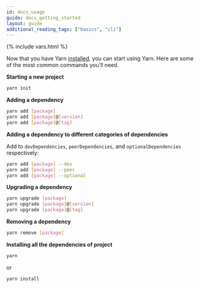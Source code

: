 ```yaml
---
id: docs_usage
guide: docs_getting_started
layout: guide
additional_reading_tags: ["basics", "cli"]
---
```


{% include vars.html %}

Now that you have Yarn [installed]({{url_base}}/docs/install), you can start
using Yarn. Here are some of the most common commands you'll need.

**Starting a new project**

```sh
yarn init
```

**Adding a dependency**

```sh
yarn add [package]
yarn add [package]@[version]
yarn add [package]@[tag]
```

**Adding a dependency to different categories of dependencies**

Add to `devDependencies`, `peerDependencies`, and `optionalDependencies` respectively:

```sh
yarn add [package] --dev
yarn add [package] --peer 
yarn add [package] --optional
```

**Upgrading a dependency**

```sh
yarn upgrade [package]
yarn upgrade [package]@[version]
yarn upgrade [package]@[tag]
```

**Removing a dependency**

```sh
yarn remove [package]
```

**Installing all the dependencies of project**

```sh
yarn
```

or

```sh
yarn install
```
